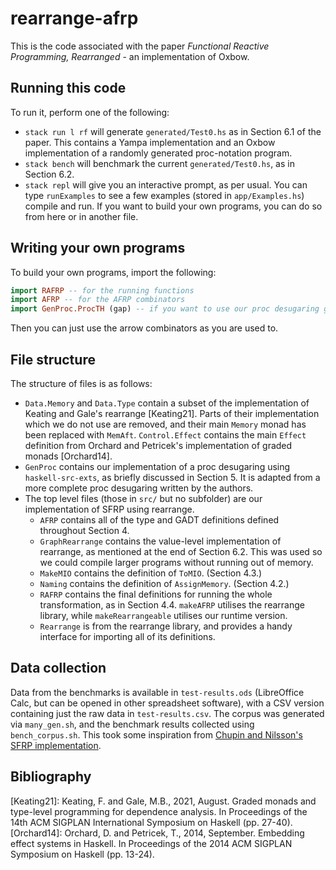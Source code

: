 # rearrange-afrp

This is the code associated with the paper _Functional Reactive Programming, Rearranged_ - an implementation of Oxbow.

## Running this code

To run it, perform one of the following:

* `stack run l rf` will generate `generated/Test0.hs` as in Section 6.1 of the paper. This contains a Yampa implementation and an Oxbow implementation of a randomly generated proc-notation program.
* `stack bench` will benchmark the current `generated/Test0.hs`, as in Section 6.2.
* `stack repl` will give you an interactive prompt, as per usual. You can type `runExamples` to see a few examples (stored in `app/Examples.hs`) compile and run. If you want to build your own programs, you can do so from here or in another file.

## Writing your own programs

To build your own programs, import the following:

```haskell
import RAFRP -- for the running functions
import AFRP -- for the AFRP combinators
import GenProc.ProcTH (gap) -- if you want to use our proc desugaring given by [gap| ... ]
```

Then you can just use the arrow combinators as you are used to.

## File structure

The structure of files is as follows:

* `Data.Memory` and `Data.Type` contain a subset of the implementation of Keating and Gale's rearrange \[Keating21]. Parts of their implementation which we do not use are removed, and their main `Memory` monad has been replaced with `MemAft`. `Control.Effect` contains the main `Effect` definition from Orchard and Petricek's implementation of graded monads \[Orchard14].
* `GenProc` contains our implementation of a proc desugaring using `haskell-src-exts`, as briefly discussed in Section 5. It is adapted from a more complete proc desugaring written by the authors.
* The top level files (those in `src/` but no subfolder) are our implementation of SFRP using rearrange.
    * `AFRP` contains all of the type and GADT definitions defined throughout Section 4.
    * `GraphRearrange` contains the value-level implementation of rearrange, as mentioned at the end of Section 6.2. This was used so we could compile larger programs without running out of memory.
    * `MakeMIO` contains the definition of `ToMIO`. (Section 4.3.)
    * `Naming` contains the definition of `AssignMemory`. (Section 4.2.)
    * `RAFRP` contains the final definitions for running the whole transformation, as in Section 4.4. `makeAFRP` utilises the rearrange library, while `makeRearrangeable` utilises our runtime version.
    * `Rearrange` is from the rearrange library, and provides a handy interface for importing all of its definitions.

## Data collection

Data from the benchmarks is available in `test-results.ods` (LibreOffice Calc, but can be opened in other spreadsheet software), with a CSV version containing just the raw data in `test-results.csv`.
The corpus was generated via `many_gen.sh`, and the benchmark results collected using `bench_corpus.sh`. This took some inspiration from [Chupin and Nilsson's SFRP implementation](https://gitlab.com/chupin/scalable-frp/-/tree/master?ref_type=heads).

## Bibliography

\[Keating21]: Keating, F. and Gale, M.B., 2021, August. Graded monads and type-level programming for dependence analysis. In Proceedings of the 14th ACM SIGPLAN International Symposium on Haskell (pp. 27-40).
\[Orchard14]: Orchard, D. and Petricek, T., 2014, September. Embedding effect systems in Haskell. In Proceedings of the 2014 ACM SIGPLAN Symposium on Haskell (pp. 13-24).